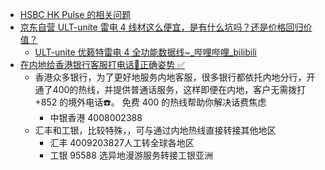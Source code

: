 - [HSBC HK Pulse 的相关问题](https://www.flyert.com/forum.php?mod=viewthread&tid=4500657)
- [京东自营 ULT-unite 雷电 4 线材这么便宜，是有什么坑吗？还是价格回归价值？](https://www.v2ex.com/t/907770)
	- [ULT-unite 优籁特雷电 4 全功能数据线~_哔哩哔哩_bilibili](https://www.bilibili.com/video/BV1HS4y1M7X2)
- [在内地给香港银行客服打电话📲正确姿势 ✅](http://xhslink.com/gyW0mv)
	- 香港众多银行，为了更好地服务内地客服，很多银行都依托内地分行，开通了400的热线，并提供普通话服务，这样即便在内地，客户无需拨打 +852 的境外电话☎️。
	  免费 400 的热线帮助你解决话费焦虑
		- 中银香港 4008002388
	- 汇丰和工银，比较特殊，，可与通过内地热线直接转接其他地区
		- 汇丰 4009203827人工转全球各地区
		- 工银 95588 选异地漫游服务转接工银亚洲